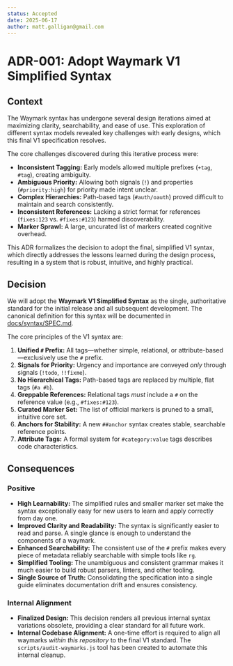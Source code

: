 ```yaml
---
status: Accepted
date: 2025-06-17
author: matt.galligan@gmail.com
---
```


# ADR-001: Adopt Waymark V1 Simplified Syntax

## Context

The Waymark syntax has undergone several design iterations aimed at maximizing clarity, searchability, and ease of use. This exploration of different syntax models revealed key challenges with early designs, which this final V1 specification resolves.

The core challenges discovered during this iterative process were:

- **Inconsistent Tagging:** Early models allowed multiple prefixes (`+tag`, `#tag`), creating ambiguity.
- **Ambiguous Priority:** Allowing both signals (`!`) and properties (`#priority:high`) for priority made intent unclear.
- **Complex Hierarchies:** Path-based tags (`#auth/oauth`) proved difficult to maintain and search consistently.
- **Inconsistent References:** Lacking a strict format for references (`fixes:123` vs. `#fixes:#123`) harmed discoverability.
- **Marker Sprawl:** A large, uncurated list of markers created cognitive overhead.

This ADR formalizes the decision to adopt the final, simplified V1 syntax, which directly addresses the lessons learned during the design process, resulting in a system that is robust, intuitive, and highly practical.

## Decision

We will adopt the **Waymark V1 Simplified Syntax** as the single, authoritative standard for the initial release and all subsequent development. The canonical definition for this syntax will be documented in [docs/syntax/SPEC.md](../../syntax/SPEC.md).

The core principles of the V1 syntax are:

1. **Unified `#` Prefix:** All tags—whether simple, relational, or attribute-based—exclusively use the `#` prefix.
2. **Signals for Priority:** Urgency and importance are conveyed *only* through signals (`!todo`, `!!fixme`).
3. **No Hierarchical Tags:** Path-based tags are replaced by multiple, flat tags (`#a #b`).
4. **Greppable References:** Relational tags *must* include a `#` on the reference value (e.g., `#fixes:#123`).
5. **Curated Marker Set:** The list of official markers is pruned to a small, intuitive core set.
6. **Anchors for Stability:** A new `##anchor` syntax creates stable, searchable reference points.
7. **Attribute Tags:** A formal system for `#category:value` tags describes code characteristics.

## Consequences

### Positive

- **High Learnability:** The simplified rules and smaller marker set make the syntax exceptionally easy for new users to learn and apply correctly from day one.
- **Improved Clarity and Readability:** The syntax is significantly easier to read and parse. A single glance is enough to understand the components of a waymark.
- **Enhanced Searchability:** The consistent use of the `#` prefix makes every piece of metadata reliably searchable with simple tools like `rg`.
- **Simplified Tooling:** The unambiguous and consistent grammar makes it much easier to build robust parsers, linters, and other tooling.
- **Single Source of Truth:** Consolidating the specification into a single guide eliminates documentation drift and ensures consistency.

### Internal Alignment

- **Finalized Design:** This decision renders all previous internal syntax variations obsolete, providing a clear standard for all future work.
- **Internal Codebase Alignment:** A one-time effort is required to align all waymarks *within this repository* to the final V1 standard. The `scripts/audit-waymarks.js` tool has been created to automate this internal cleanup.
